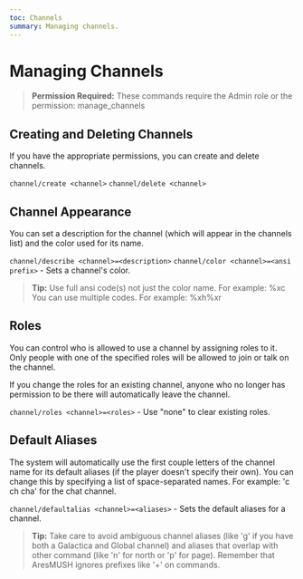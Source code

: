 ```yaml
---
toc: Channels
summary: Managing channels.
---
```

# Managing Channels

> **Permission Required:** These commands require the Admin role or the permission: manage\_channels

## Creating and Deleting Channels

If you have the appropriate permissions, you can create and delete channels.

`channel/create <channel>`
`channel/delete <channel>`

## Channel Appearance

You can set a description for the channel (which will appear in the channels list) and the color used for its name.

`channel/describe <channel>=<description>`
`channel/color <channel>=<ansi prefix>` - Sets a channel's color.

> **Tip:** Use full ansi code(s) not just the color name.  For example: %xc  You can use multiple codes.  For example:  %xh%xr

## Roles

You can control who is allowed to use a channel by assigning roles to it.  Only people with one of the specified roles will be allowed to join or talk on the channel. 

If you change the roles for an existing channel, anyone who no longer has permission to be there will automatically leave the channel.

`channel/roles <channel>=<roles>` - Use "none" to clear existing roles.

## Default Aliases

The system will automatically use the first couple letters of the channel name for its default aliases (if the player doesn't specify their own).  You can change this by specifying a list of space-separated names.  For example: 'c ch cha' for the chat channel.

`channel/defaultalias <channel>=<aliases>` - Sets the default aliases for a channel.

> **Tip:** Take care to avoid ambiguous channel aliases (like 'g' if you have both a Galactica and Global channel) and aliases that overlap with other command (like 'n' for north or 'p' for page).  Remember that AresMUSH ignores prefixes like '+' on commands.